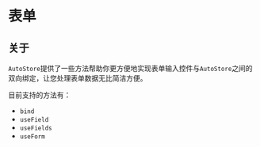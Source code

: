 
# 表单

## 关于
  
`AutoStore`提供了一些方法帮助你更方便地实现表单输入控件与`AutoStore`之间的双向绑定，让您处理表单数据无比简洁方便。

目前支持的方法有：

- `bind` 
- `useField` 
- `useFields` 
- `useForm`
 

